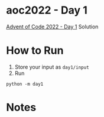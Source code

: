 # aoc2022 - Day 1

[Advent of Code 2022 - Day 1](https://adventofcode.com/2022/day/1) Solution

# How to Run

1. Store your input as `day1/input`
1. Run
```
python -m day1
```

# Notes
